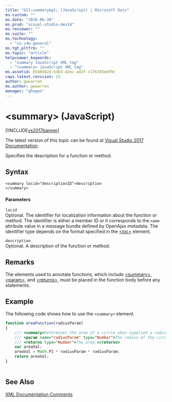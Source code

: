 ```yaml
---
title: "&lt;summary&gt; (JavaScript) | Microsoft Docs"
ms.custom: ""
ms.date: "2018-06-30"
ms.prod: "visual-studio-dev14"
ms.reviewer: ""
ms.suite: ""
ms.technology: 
  - "vs-ide-general"
ms.tgt_pltfrm: ""
ms.topic: "article"
helpviewer_keywords: 
  - "summary JavaScript XML tag"
  - "<summary> JavaScript XML tag"
ms.assetid: 6540582d-bdb3-42ec-ad2f-c176783e6f9c
caps.latest.revision: 15
author: gewarren
ms.author: gewarren
manager: "ghogen"
---
```

# &lt;summary&gt; (JavaScript)
[!INCLUDE[vs2017banner](../includes/vs2017banner.md)]

The latest version of this topic can be found at [Visual Studio 2017 Documentation](/visualstudio/).  
  
Specifies the description for a function or method.  
  
## Syntax  
  
```  
<summary locid="descriptionID">description  
</summary>  
```  
  
#### Parameters  
 `locid`  
 Optional. The identifier for localization information about the function or method. The identifier is either a member ID or it corresponds to the `name` attribute value in a message bundle defined by OpenAjax metadata. The identifier type depends on the format specified in the [\<loc>](../ide/loc-javascript.md) element.  
  
 `description`  
 Optional. A description of the function or method.  
  
## Remarks  
 The elements used to annotate functions, which include [\<summary>](../ide/summary-javascript.md), [\<param>](../ide/param-javascript.md), and [\<returns>](../ide/returns-javascript.md), must be placed in the function body before any statements.  
  
## Example  
 The following code shows how to use the `<summary>` element.  
  
```javascript  
function areaFunction(radiusParam)  
{  
    /// <summary>Determines the area of a circle when supplied a radius parameter.</summary>  
    /// <param name="radiusParam" type="Number">The radius of the circle.</param>  
    /// <returns type="Number">The area.</returns>  
    var areaVal;  
    areaVal = Math.PI * radiusParam * radiusParam;  
    return areaVal;  
}  
  
```  
  
## See Also  
 [XML Documentation Comments](../ide/xml-documentation-comments-javascript.md)




